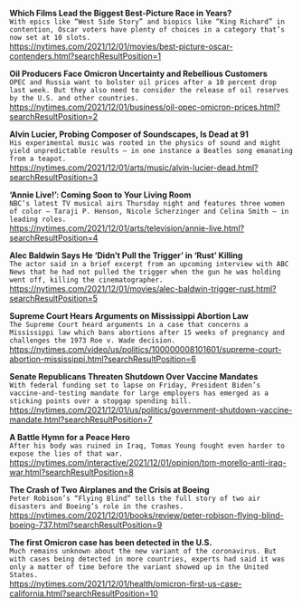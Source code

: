 **Which Films Lead the Biggest Best-Picture Race in Years?**\
`With epics like “West Side Story” and biopics like “King Richard” in contention, Oscar voters have plenty of choices in a category that’s now set at 10 slots.`\
https://nytimes.com/2021/12/01/movies/best-picture-oscar-contenders.html?searchResultPosition=1

**Oil Producers Face Omicron Uncertainty and Rebellious Customers**\
`OPEC and Russia want to bolster oil prices after a 10 percent drop last week. But they also need to consider the release of oil reserves by the U.S. and other countries.`\
https://nytimes.com/2021/12/01/business/oil-opec-omicron-prices.html?searchResultPosition=2

**Alvin Lucier, Probing Composer of Soundscapes, Is Dead at 91**\
`His experimental music was rooted in the physics of sound and might yield unpredictable results — in one instance a Beatles song emanating from a teapot.`\
https://nytimes.com/2021/12/01/arts/music/alvin-lucier-dead.html?searchResultPosition=3

**‘Annie Live!’: Coming Soon to Your Living Room**\
`NBC’s latest TV musical airs Thursday night and features three women of color — Taraji P. Henson, Nicole Scherzinger and Celina Smith — in leading roles.`\
https://nytimes.com/2021/12/01/arts/television/annie-live.html?searchResultPosition=4

**Alec Baldwin Says He ‘Didn’t Pull the Trigger’ in ‘Rust’ Killing**\
`The actor said in a brief excerpt from an upcoming interview with ABC News that he had not pulled the trigger when the gun he was holding went off, killing the cinematographer.`\
https://nytimes.com/2021/12/01/movies/alec-baldwin-trigger-rust.html?searchResultPosition=5

**Supreme Court Hears Arguments on Mississippi Abortion Law**\
`The Supreme Court heard arguments in a case that concerns a Mississippi law which bans abortions after 15 weeks of pregnancy and challenges the 1973 Roe v. Wade decision.`\
https://nytimes.com/video/us/politics/100000008101601/supreme-court-abortion-mississippi.html?searchResultPosition=6

**Senate Republicans Threaten Shutdown Over Vaccine Mandates**\
`With federal funding set to lapse on Friday, President Biden’s vaccine-and-testing mandate for large employers has emerged as a sticking points over a stopgap spending bill.`\
https://nytimes.com/2021/12/01/us/politics/government-shutdown-vaccine-mandate.html?searchResultPosition=7

**A Battle Hymn for a Peace Hero**\
`After his body was ruined in Iraq, Tomas Young fought even harder to expose the lies of that war.`\
https://nytimes.com/interactive/2021/12/01/opinion/tom-morello-anti-iraq-war.html?searchResultPosition=8

**The Crash of Two Airplanes and the Crisis at Boeing**\
`Peter Robison’s “Flying Blind” tells the full story of two air disasters and Boeing’s role in the crashes.`\
https://nytimes.com/2021/12/01/books/review/peter-robison-flying-blind-boeing-737.html?searchResultPosition=9

**The first Omicron case has been detected in the U.S.**\
`Much remains unknown about the new variant of the coronavirus. But with cases being detected in more countries, experts had said it was only a matter of time before the variant showed up in the United States.`\
https://nytimes.com/2021/12/01/health/omicron-first-us-case-california.html?searchResultPosition=10

